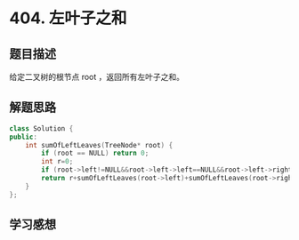# 404. 左叶子之和

## 题目描述

给定二叉树的根节点 root ，返回所有左叶子之和。

## 解题思路

```cpp
class Solution {
public:
    int sumOfLeftLeaves(TreeNode* root) {
        if (root == NULL) return 0;
        int r=0;
        if (root->left!=NULL&&root->left->left==NULL&&root->left->right==NULL)r+=root->left->val;
        return r+sumOfLeftLeaves(root->left)+sumOfLeftLeaves(root->right);
    }
};
```
## 学习感想
